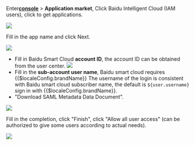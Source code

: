 <IntegrationDetailCard :title="`Create an app in ${$localeConfig.brandName}`">

Enter[**console**](https://console.authing.cn) > **Application market**, Click Baidu Intelligent Cloud (IAM users), click to get applications.

![](~@imagesZhCn/integration/baidu-cloud-user-iam/1-1.png)

Fill in the app name and click Next.

![](~@imagesZhCn/integration/baidu-cloud-user-iam/1-2.png)

- Fill in Baidu Smart Cloud **account ID**, the account ID can be obtained from the user center.
  ![](~@imagesZhCn/integration/baidu-cloud-user-iam/1-3.png)
- Fill in the **sub-account user name**, Baidu smart cloud requires {{$localeConfig.brandName}} The username of the login is consistent with Baidu smart cloud subscriber name, the default is `${user.username}` sign in with {{$localeConfig.brandName}}.
- "Download SAML Metadata Data Document".

![](~@imagesZhCn/integration/baidu-cloud-user-iam/1-4.png)

Fill in the completion, click "Finish", click "Allow all user access" (can be authorized to give some users according to actual needs).

![](~@imagesZhCn/integration/baidu-cloud-user-iam/1-5.png)

</IntegrationDetailCard>
